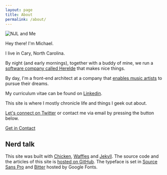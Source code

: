 ```yaml
---
layout: page
title: About
permalink: /about/
---
```


<img src="https://dl.dropboxusercontent.com/u/1228961/michaellee/us.jpeg" alt="NJL and Me" class="circle">

Hey there! I'm Michael.

I live in Cary, North Carolina.

By night (and early mornings), together with a buddy of mine, we run a [software company called Herelde](http://www.herelde.com) that makes nice things.

By day, I'm a front-end architect at a company that [enables music artists](http://www.reverbnation.com) to pursue their dreams.

My curriculum vitae can be found on [Linkedin](https://www.linkedin.com/in/hellomichaellee).

This site is where I mostly chronicle life and things I geek out about.

[Let's connect on Twitter](https://twitter.com/hellomichaellee) or contact me via email by pressing the button below.

<a href="mailto:hellomichaellee@gmail.com?Subject=Hello%20Michael!" target="_top" class="button button--orange">
Get in Contact</a>

<h2 class="mt2">Nerd talk</h2>

This site was built with <a href="https://github.com/michaellee/chicken">Chicken</a>, <a href="https://github.com/michaellee/waffles">Waffles</a> and <a href="http://jekyllrb.com">Jekyll</a>. The source code and the articles of this site is <a href="https://github.com/michaellee/michaellee.github.io">hosted on GitHub</a>. The typeface is set in [Source Sans Pro](http://www.google.com/fonts/specimen/Source+Sans+Pro) and [Bitter](https://www.google.com/fonts/specimen/Bitter) hosted by Google Fonts.
